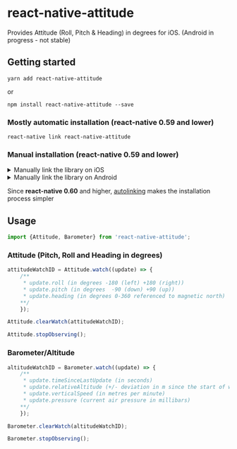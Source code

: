 
# react-native-attitude

Provides Attitude (Roll, Pitch & Heading) in degrees for iOS. (Android in progress - not stable)

## Getting started

`yarn add react-native-attitude`

or

`npm install react-native-attitude --save`

### Mostly automatic installation (react-native 0.59 and lower)

`react-native link react-native-attitude`

### Manual installation (react-native 0.59 and lower)

<details>
<summary>Manually link the library on iOS</summary>

### `Open project.xcodeproj in Xcode`

Drag `RNAttitude.xcodeproj` to your project on Xcode (usually under the Libraries group on Xcode):

![xcode-add](https://facebook.github.io/react-native/docs/assets/AddToLibraries.png)

### Link `libRNAttitude.a` binary with libraries

Click on your main project file (the one that represents the `.xcodeproj`) select `Build Phases` and drag the static library from the `Products` folder inside the Library you are importing to `Link Binary With Libraries` (or use the `+` sign and choose library from the list):

![xcode-link](https://facebook.github.io/react-native/docs/assets/AddToBuildPhases.png)

### Using CocoaPods

Update your `Podfile`

```
pod 'react-native-attitude', path: '../node_modules/react-native-attitude'
```

</details>

<details>
<summary>Manually link the library on Android</summary>

#### `android/settings.gradle`
```groovy
include ':react-native-attitude'
project(':react-native-attitude').projectDir = new File(rootProject.projectDir, '../node_modules/react-native-attitude/android')
```

#### `android/app/build.gradle`
```groovy
dependencies {
   ...
   implementation project(':react-native-community-geolocation')
}
```

#### `android/app/src/main/.../MainApplication.java`
On top, where imports are:

```java
import com.sensorworks.RNAttitudePackage;
```

Add the `GeolocationPackage` class to your list of exported packages.

```java
@Override
protected List<ReactPackage> getPackages() {
    return Arrays.asList(
            new MainReactPackage(),
            new RNAttitudePackage()
    );
}
```
</details>

Since **react-native 0.60** and higher, [autolinking](https://github.com/react-native-community/cli/blob/master/docs/autolinking.md) makes the installation process simpler

## Usage
```javascript
import {Attitude, Barometer} from 'react-native-attitude';
```

### Attitude (Pitch, Roll and Heading in degrees)
```js
attitudeWatchID = Attitude.watch((update) => {
    /**
     * update.roll (in degrees -180 (left) +180 (right))
     * update.pitch (in degrees  -90 (down) +90 (up))
     * update.heading (in degrees 0-360 referenced to magnetic north)
    **/
    });
```
```js
Attitude.clearWatch(attitudeWatchID);
```
```js
Attitude.stopObserving();
```

### Barometer/Altitude
```js
altitudeWatchID = Barometer.watch((update) => {
    /**
     * update.timeSinceLastUpdate (in seconds)
     * update.relativeAltitude (+/- deviation in m since the start of watch - will be 0 on start)
     * update.verticalSpeed (in metres per minute)
     * update.pressure (current air pressure in millibars)
    **/
    });
```
```js
Barometer.clearWatch(altitudeWatchID);
```
```js
Barometer.stopObserving();
```
